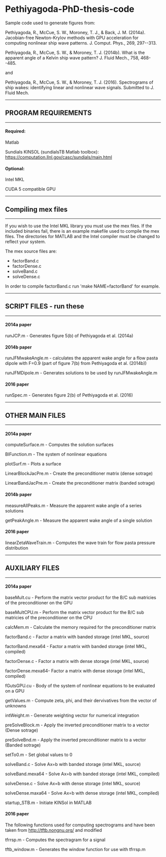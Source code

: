 # Pethiyagoda-PhD-thesis-code
Sample code used to generate figures from:

Pethiyagoda, R., McCue, S. W., Moroney, T. J., & Back, J. M. (2014a). Jacobian-free Newton-Krylov methods with GPU acceleration for computing nonlinear ship wave patterns. J. Comput. Phys., 269, 297--313.

Pethiyagoda, R., McCue, S. W., & Moroney, T. J. (2014b). What is the apparent angle of a Kelvin ship wave pattern? J. Fluid Mech., 758, 468--485.

and

Pethiyagoda, R., McCue, S. W., & Moroney, T. J. (2016). Spectrograms of ship wakes: identifying linear and nonlinear wave signals. Submitted to J. Fluid Mech.

------------------------------------------------------------------------
## PROGRAM REQUIREMENTS
------------------------------------------------------------------------

#### Required:


Matlab

Sundials KINSOL (sundialsTB Matlab toolbox): https://computation.llnl.gov/casc/sundials/main.html

#### Optional:

Intel MKL

CUDA 5 compatible GPU

------------------------------------------------------------------------
## Compiling mex files
------------------------------------------------------------------------

If you wish to use the Intel MKL library you must use the mex files. If the included binaries fail, there is an example makefile used to compile the mex files. The directories for MATLAB and the Intel compiler must be changed to reflect your system.

The mex source files are:
- factorBand.c
- factorDense.c
- solveBand.c
- solveDense.c

In order to compile factorBand.c run 'make NAME=factorBand' for example.

------------------------------------------------------------------------
## SCRIPT FILES - run these
------------------------------------------------------------------------

#### 2014a paper
runJCP.m 	  - Generates figure 5(b) of Pethiyagoda et al. (2014a)

#### 2014b paper
runJFMwakeAngle.m - calculates the apparent wake angle for a flow pasta dipole with F=0.9 (part of figure 7(b) from Pethiyagoda et al. (2014b))

runJFMDipole.m 	  - Generates solutions to be used by runJFMwakeAngle.m

#### 2016 paper

runSpec.m - Generates figure 2(b) of Pethiyagoda et al. (2016)

------------------------------------------------------------------------
## OTHER MAIN FILES
------------------------------------------------------------------------

#### 2014a paper
computeSurface.m     - Computes the solution surfaces

BIFunction.m	       - The system of nonlinear equations

plotSurf.m	         - Plots a surface

LinearBlockJacPre.m  - Create the preconditioner matrix (dense sotrage)

LinearBandJacPre.m   - Create the preconditioner matrix (banded sotrage)

#### 2014b paper

measureAllPeaks.m    - Measure the apparent wake angle of a series solutions

getPeakAngle.m	     - Measure the apparent wake angle of a single solution

#### 2016 paper

linearZetaWaveTrain.m - Computes the wave train for flow pasta pressure distribution

------------------------------------------------------------------------
## AUXILIARY FILES
------------------------------------------------------------------------

#### 2014a paper

baseMult.cu	      - Perform the matrix vector product for the B/C sub matricies of the preconditioner on the GPU

baseMultCPU.m	    - Perform the matrix vector product for the B/C sub matricies of the preconditioner on the CPU

calcMem.m	        - Calculate the memory required for the preconditioner matrix

factorBand.c	    - Factor a matrix with banded storage (intel MKL, source)

factorBand.mexa64 - Factor a matrix with banded storage (intel MKL, compiled)

factorDense.c	    - Factor a matrix with dense storage (intel MKL, source)

factorDense.mexa64- Factor a matrix with dense storage (intel MKL, compiled)

fGutsGPU.cu	      - Body of the system of nonlinear equations to be evaluated on a GPU

getValues.m	      - Compute zeta, phi, and their dervivatives from the vector of unknowns

intWeight.m	      - Generate weighting vector for numerical integration

preSolveBlock.m	  - Apply the inverted preconditioner matrix to a vector (Dense sotrage)

preSolveBnd.m	    - Apply the inverted preconditioner matrix to a vector (Banded sotrage)

setTo0.m	        - Set global values to 0

solveBand.c	      - Solve Ax=b with banded storage (intel MKL, source)

solveBand.mexa64  - Solve Ax=b with banded storage (intel MKL, compiled)

solveDense.c	    - Solve Ax=b with dense storage (intel MKL, source)

solveDense.maxa64 - Solve Ax=b with dense storage (intel MKL, compiled)

startup_STB.m	    - Initiate KINSol in MATLAB

#### 2016 paper

The following functions used for computing spectrograms and have been taken from http://tftb.nongnu.org/ and modified

tfrrsp.m - Computes the spectragram for a signal

tftb_window.m - Generates the window function for use with tfrrsp.m

